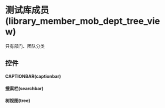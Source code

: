 # 测试库成员(library_member_mob_dept_tree_view)  <!-- {docsify-ignore-all} -->


只有部门、团队分类



## 控件
#### CAPTIONBAR(captionbar)
#### 搜索栏(searchbar)
#### 树视图(tree)


<script>
 const { createApp } = Vue
  createApp({
    data() {
      return {

      }
    }
  }).use(ElementPlus).mount('#app')
</script>